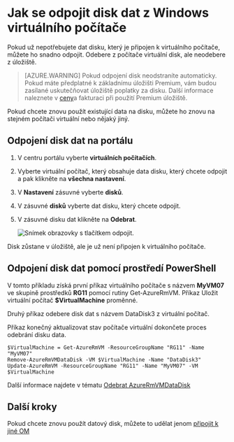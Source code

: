 <properties
    pageTitle="Odpojení disk dat z Windows OM | Microsoft Azure"
    description="Zjistěte, jak odpojení disk dat od virtuálního počítače v Azure pomocí nasazení modelu správce prostředků."
    services="virtual-machines-windows"
    documentationCenter=""
    authors="cynthn"
    manager="timlt"
    editor=""
    tags="azure-service-management"/>

<tags
    ms.service="virtual-machines-windows"
    ms.workload="infrastructure-services"
    ms.tgt_pltfrm="vm-windows"
    ms.devlang="na"
    ms.topic="article"
    ms.date="09/27/2016"
    ms.author="cynthn"/>



# <a name="how-to-detach-a-data-disk-from-a-windows-virtual-machine"></a>Jak se odpojit disk dat z Windows virtuálního počítače


Pokud už nepotřebujete dat disku, který je připojen k virtuálního počítače, můžete ho snadno odpojit. Odebere z počítače virtuální disk, ale neodebere z úložiště. 

> [AZURE.WARNING] Pokud odpojení disk neodstraníte automaticky. Pokud máte předplatné k základnímu úložišti Premium, vám budou zasílané uskutečňovat úložiště poplatky za disku. Další informace naleznete v [ceny](../storage/storage-premium-storage.md#pricing-and-billing)a fakturaci při použití Premium úložiště. 

Pokud chcete znovu použít existující data na disku, můžete ho znovu na stejném počítači virtuální nebo nějaký jiný.  


## <a name="detach-a-data-disk-using-the-portal"></a>Odpojení disk dat na portálu

1. V centru portálu vyberte **virtuálních počítačích**.

2. Vyberte virtuální počítač, který obsahuje data disku, který chcete odpojit a pak klikněte na **všechna nastavení**.

3. V **Nastavení** zásuvné vyberte **disků**.

4. V zásuvné **disků** vyberte dat disku, který chcete odpojit.

5. V zásuvné disku dat klikněte na **Odebrat**.


    ![Snímek obrazovky s tlačítkem odpojit.](./media/virtual-machines-windows-detach-disk/detach-disk.png)

Disk zůstane v úložiště, ale je už není připojen k virtuálního počítače.


## <a name="detach-a-data-disk-using-powershell"></a>Odpojení disk dat pomocí prostředí PowerShell

V tomto příkladu získá první příkaz virtuálního počítače s názvem **MyVM07** ve skupině prostředků **RG11** pomocí rutiny Get-AzureRmVM. Příkaz Uložit virtuální počítač **$VirtualMachine** proměnné. 

Druhý příkaz odebere disk dat s názvem DataDisk3 z virtuální počítač. 

Příkaz konečný aktualizovat stav počítače virtuální dokončete proces odebrání disku data.

    $VirtualMachine = Get-AzureRmVM -ResourceGroupName "RG11" -Name "MyVM07" 
    Remove-AzureRmVMDataDisk -VM $VirtualMachine -Name "DataDisk3"
    Update-AzureRmVM -ResourceGroupName "RG11" -Name "MyVM07" -VM $VirtualMachine


Další informace najdete v tématu [Odebrat AzureRmVMDataDisk](https://msdn.microsoft.com/library/mt603614.aspx)

## <a name="next-steps"></a>Další kroky

Pokud chcete znovu použít datový disk, můžete to udělat jenom [připojit k jiné OM](virtual-machines-windows-attach-disk-portal.md)
